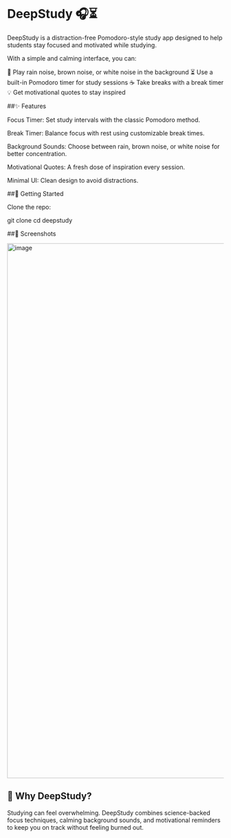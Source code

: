 # DeepStudy 🎧⏳

DeepStudy is a distraction-free Pomodoro-style study app designed to help students stay focused and motivated while studying.

With a simple and calming interface, you can:

🎵 Play rain noise, brown noise, or white noise in the background
⏳ Use a built-in Pomodoro timer for study sessions
☕ Take breaks with a break timer
💡 Get motivational quotes to stay inspired

##✨ Features

Focus Timer: Set study intervals with the classic Pomodoro method.

Break Timer: Balance focus with rest using customizable break times.

Background Sounds: Choose between rain, brown noise, or white noise for better concentration.

Motivational Quotes: A fresh dose of inspiration every session.

Minimal UI: Clean design to avoid distractions.

##🚀 Getting Started

Clone the repo:

git clone 
cd deepstudy

##📸 Screenshots

<img width="2106" height="1245" alt="image" src="https://github.com/user-attachments/assets/88aab7d9-f698-45b4-99a8-8d2baf2fbec0" />

## 🎯 Why DeepStudy?

Studying can feel overwhelming. DeepStudy combines science-backed focus techniques, calming background sounds, and motivational reminders to keep you on track without feeling burned out.

